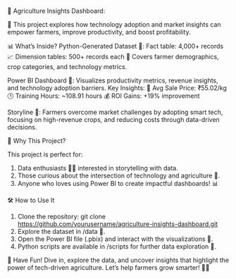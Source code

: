 
🌾 Agriculture Insights Dashboard:

🚜 This project explores how technology adoption and market insights can empower farmers, improve productivity, and boost profitability.

📊 What’s Inside?
Python-Generated Dataset 🐍:
Fact table: 4,000+ records 📈
Dimension tables: 500+ records each 🌾
Covers farmer demographics, crop categories, and technology metrics.

Power BI Dashboard 🚀:
Visualizes productivity metrics, revenue insights, and technology adoption barriers.
Key Insights:
🚜 Avg Sale Price: ₹55.02/kg
🕒 Training Hours: ~108.91 hours
💰 ROI Gains: +19% improvement

Storyline 📖:
Farmers overcome market challenges by adopting smart tech, focusing on high-revenue crops, and reducing costs through data-driven decisions.

🎯 Why This Project?

This project is perfect for:
1. Data enthusiasts 🧑‍💻 interested in storytelling with data.
2. Those curious about the intersection of technology and agriculture 🌱.
3. Anyone who loves using Power BI to create impactful dashboards! 📊

🛠 How to Use It
1. Clone the repository: git clone https://github.com/yourusername/agriculture-insights-dashboard.git
2. Explore the dataset in /data 📁.
3. Open the Power BI file (.pbix) and interact with the visualizations 🎨.
4. Python scripts are available in /scripts for further data exploration 🐍.

🌟 Have Fun!
Dive in, explore the data, and uncover insights that highlight the power of tech-driven agriculture. 
Let’s help farmers grow smarter! 🚜✨
